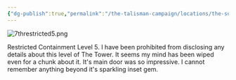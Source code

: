 ```yaml
---
{"dg-publish":true,"permalink":"/the-talisman-campaign/locations/the-sunken-spire/levels-players/7th-restricted-5/","noteIcon":""}
---
```


![7threstricted5.png](/img/user/The%20Talisman%20Campaign/Locations/The%20Sunken%20Spire/Levels%20(Players)/7threstricted5.png)

Restricted Containment Level 5.
I have been prohibited from disclosing any details about this level of The Tower.
It seems my mind has been wiped even for a chunk about it. 
It's main door was so impressive. I cannot remember anything beyond it's sparkling inset gem.

